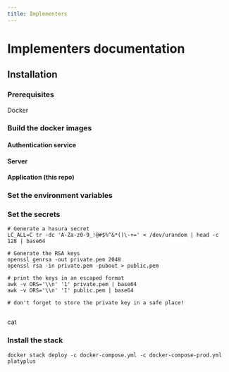```yaml
---
title: Implementers
---
```


# Implementers documentation

## Installation

### Prerequisites

Docker

### Build the docker images

#### Authentication service

#### Server

#### Application (this repo)

### Set the environment variables

### Set the secrets

```
# Generate a hasura secret
LC_ALL=C tr -dc 'A-Za-z0-9_!@#$%^&*()\-+=' < /dev/urandom | head -c 128 | base64

# Generate the RSA keys
openssl genrsa -out private.pem 2048
openssl rsa -in private.pem -pubout > public.pem

# print the keys in an escaped format
awk -v ORS='\\n' '1' private.pem | base64
awk -v ORS='\\n' '1' public.pem | base64

# don't forget to store the private key in a safe place!


```

cat

### Install the stack

```
docker stack deploy -c docker-compose.yml -c docker-compose-prod.yml platyplus
```
